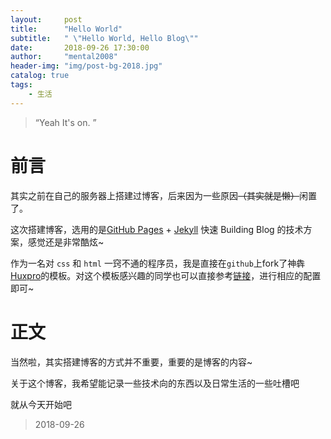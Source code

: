 ```yaml
---
layout:     post
title:      "Hello World"
subtitle:   " \"Hello World, Hello Blog\""
date:       2018-09-26 17:30:00
author:     "mental2008"
header-img: "img/post-bg-2018.jpg"
catalog: true
tags:
    - 生活
---
```


> “Yeah It's on. ”

# 前言

其实之前在自己的服务器上搭建过博客，后来因为一些原因~~（其实就是懒）~~闲置了。

这次搭建博客，选用的是[GitHub Pages](https://pages.github.com/) + [Jekyll](http://jekyllrb.com/) 快速 Building Blog 的技术方案，感觉还是非常酷炫~

作为一名对 `css` 和 `html` 一窍不通的程序员，我是直接在`github`上fork了神犇[Huxpro](https://github.com/Huxpro)的模板。对这个模板感兴趣的同学也可以直接参考[链接](https://github.com/Huxpro/huxpro.github.io/blob/master/README.zh.md)，进行相应的配置即可~



# 正文

当然啦，其实搭建博客的方式并不重要，重要的是博客的内容~

关于这个博客，我希望能记录一些技术向的东西以及日常生活的一些吐槽吧

就从今天开始吧

> 2018-09-26